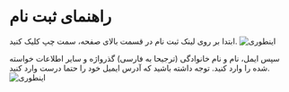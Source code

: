 <!-- TITLE: شهر دیگر -->
<!-- SUBTITLE: منابع و مستندات -->

# راهنمای ثبت نام
ابتدا بر روی لینک ثبت نام در قسمت بالای صفحه، سمت چپ کلیک کنید.
![اینطوری](https://docs.shahredigar.ir/uploads/signup/click-signup.png)

سپس ایمل، نام و نام خانوادگی (ترجیحا به فارسی) گذرواژه و سایر اطلاعات خواسته شده را وارد کنید. توجه داشته باشید که آدرس ایمیل خود را حتما درست وارد کنید.
![اینطوری](https://docs.shahredigar.ir/uploads/signup/enter-info.png)
